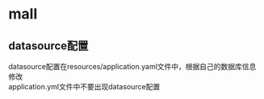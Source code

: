# mall
## datasource配置
datasource配置在resources/application.yaml文件中，根据自己的数据库信息修改<br>
application.yml文件中不要出现datasource配置
